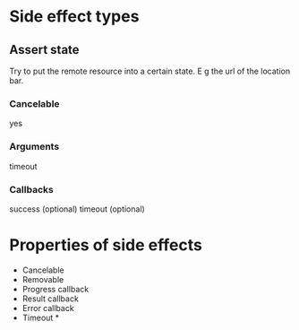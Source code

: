 # Side effect types

## Assert state
Try to put the remote resource into a certain state. E g the url of the location bar.
### Cancelable
yes
### Arguments
timeout
### Callbacks
success (optional)
timeout (optional)


# Properties of side effects

* Cancelable
* Removable
* Progress callback
* Result callback
* Error callback
* Timeout
\* 